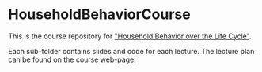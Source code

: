 # HouseholdBehaviorCourse
This is the course repository for ["Household Behavior over the Life Cycle"](https://sites.google.com/view/householdbehavior/home). 

Each sub-folder contains slides and code for each lecture. The lecture plan can be found on the course [web-page](https://sites.google.com/view/householdbehavior/lectures).
